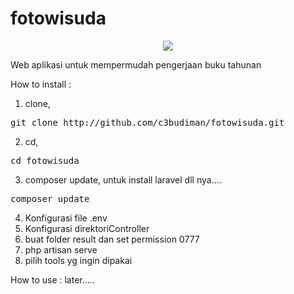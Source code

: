 # fotowisuda
<p align="center"><img src="https://www.c3budiman.web.id/public/img/fotowisudatools.png"></p>
Web aplikasi untuk mempermudah pengerjaan buku tahunan

How to install :
1. clone, 
<pre>
git clone http://github.com/c3budiman/fotowisuda.git
</pre>
2. cd,
<pre>
cd fotowisuda
</pre>
3. composer update, untuk install laravel dll nya....
<pre>
composer update
</pre>
4. Konfigurasi file .env
5. Konfigurasi direktoriController
6. buat folder result dan set permission 0777
7. php artisan serve
8. pilih tools yg ingin dipakai

How to use :
later.....
